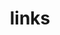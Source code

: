 ---
layout: page
title: links
nav: true
nav_order: 6
dropdown: true
children: 
    - title: CV
      permalink: http://cv.ryancordell.org/
    - title: divider
    - title: Programmable Type Blog
    - permalink: https://ryancordell.org/blog/
    - title: divider
    - title: Dossier Statements
      permalink: /statements/
    - title: divider
    - title: Viral Texts Project
      permalink: http://viraltexts.org/
    - title: divider
    - title: Values-Forward Praxis
      permalink: https://valuesforwardpraxis.github.io/
    - title: divider
    - title: <a rel="me" href="https://hcommons.social/@ryancordell">Mastodon</a>
---